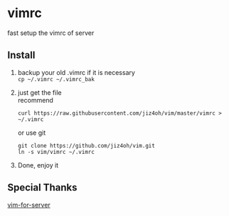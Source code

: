 # vimrc

fast setup the vimrc of server

## Install

1. backup your old .vimrc if it is necessary  
    `cp ~/.vimrc ~/.vimrc_bak`
2. just get the file  
    recommend
    
    `curl https://raw.githubusercontent.com/jiz4oh/vim/master/vimrc > ~/.vimrc`
    
    or use git

    ```shell
    git clone https://github.com/jiz4oh/vim.git
    ln -s vim/vimrc ~/.vimrc
    ```

3. Done, enjoy it

## Special Thanks

[vim-for-server](https://github.com/wklken/vim-for-server)
